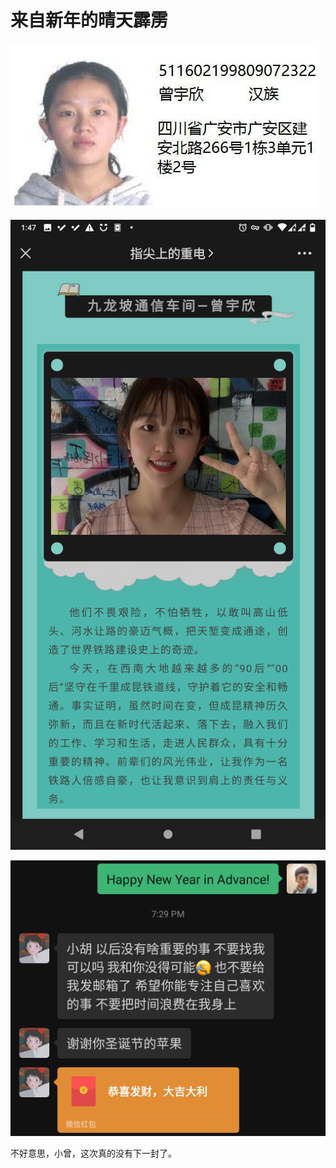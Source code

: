 # 来自新年的晴天霹雳

![](../../.gitbook/assets/pic0.jpg)

![](../../.gitbook/assets/pic1.png)

![](../../.gitbook/assets/pic2.png)

不好意思，小曾，这次真的没有下一封了。


